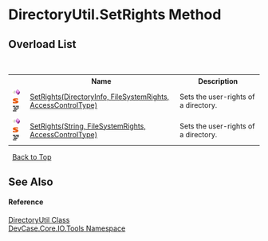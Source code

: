 # DirectoryUtil.SetRights Method 
 


## Overload List
&nbsp;<table><tr><th></th><th>Name</th><th>Description</th></tr><tr><td>![Public method](media/pubmethod.gif "Public method")![Static member](media/static.gif "Static member")![Code example](media/CodeExample.png "Code example")</td><td><a href="M_DevCase_Core_IO_Tools_DirectoryUtil_SetRights">SetRights(DirectoryInfo, FileSystemRights, AccessControlType)</a></td><td>
Sets the user-rights of a directory.</td></tr><tr><td>![Public method](media/pubmethod.gif "Public method")![Static member](media/static.gif "Static member")![Code example](media/CodeExample.png "Code example")</td><td><a href="M_DevCase_Core_IO_Tools_DirectoryUtil_SetRights_1">SetRights(String, FileSystemRights, AccessControlType)</a></td><td>
Sets the user-rights of a directory.</td></tr></table>&nbsp;
<a href="#directoryutil.setrights-method">Back to Top</a>

## See Also


#### Reference
<a href="T_DevCase_Core_IO_Tools_DirectoryUtil">DirectoryUtil Class</a><br /><a href="N_DevCase_Core_IO_Tools">DevCase.Core.IO.Tools Namespace</a><br />